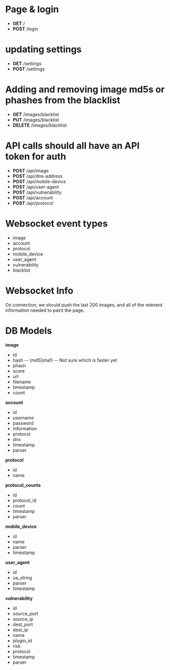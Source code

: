 # Page & login

* **GET** /
* **POST** /login

# updating settings

* **GET** /settings
* **POST** /settings

# Adding and removing image md5s or phashes from the blacklist

* **GET** /images/blacklist
* **PUT** /images/blacklist
* **DELETE** /images/blacklist

# API calls should all have an API token for auth

* **POST** /api/image
* **POST** /api/dns-address
* **POST** /api/mobile-device
* **POST** /api/user-agent
* **POST** /api/vulnerability
* **POST** /api/account
* **POST** /api/protocol

# Websocket event types

* image
* account
* protocol
* mobile_device
* user_agent
* vulnerability
* blacklist

# Websocket Info

On connection, we should push the last 200 images, and all of the relevent information needed to 
paint the page. 


# DB Models

**image**
 - id
 - hash -- (md5|sha1) -- Not sure which is faster yet
 - phash
 - score 
 - url
 - filename 
 - timestamp
 - count

**account**
 - id
 - username
 - password
 - information
 - protocol
 - dns
 - timestamp
 - parser

**protocol**
 - id
 - name

**protocol_counts**
 - id
 - protocol_id
 - count
 - timestamp
 - parser

**mobile_device**
 - id
 - name
 - parser
 - timestamp

**user_agent**
 - id
 - ua_string
 - parser
 - timestamp

**vulnerability**
 - id
 - source_port
 - source_ip
 - dest_port
 - dest_ip
 - name
 - plugin_id
 - risk
 - protocol
 - timestamp
 - parser